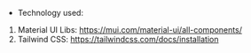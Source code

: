 * Technology used:
1. Material UI Libs: https://mui.com/material-ui/all-components/
2. Tailwind CSS: https://tailwindcss.com/docs/installation